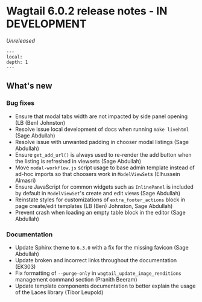 # Wagtail 6.0.2 release notes - IN DEVELOPMENT

_Unreleased_

```{contents}
---
local:
depth: 1
---
```

## What's new

### Bug fixes

 * Ensure that modal tabs width are not impacted by side panel opening (LB (Ben) Johnston)
 * Resolve issue local development of docs when running `make livehtml` (Sage Abdullah)
 * Resolve issue with unwanted padding in chooser modal listings (Sage Abdullah)
 * Ensure `get_add_url()` is always used to re-render the add button when the listing is refreshed in viewsets (Sage Abdullah)
 * Move `modal-workflow.js` script usage to base admin template instead of ad-hoc imports so that choosers work in `ModelViewSet`s (Elhussein Almasri)
 * Ensure JavaScript for common widgets such as `InlinePanel` is included by default in `ModelViewSet`'s create and edit views (Sage Abdullah)
 * Reinstate styles for customizations of `extra_footer_actions` block in page create/edit templates (LB (Ben) Johnston, Sage Abdullah)
 * Prevent crash when loading an empty table block in the editor (Sage Abdullah)


### Documentation

 * Update Sphinx theme to `6.3.0` with a fix for the missing favicon (Sage Abdullah)
 * Update broken and incorrect links throughout the documentation (EK303)
 * Fix formatting of `--purge-only` in `wagtail_update_image_renditions` management command section (Pranith Beeram)
 * Update template components documentation to better explain the usage of the Laces library (Tibor Leupold)
